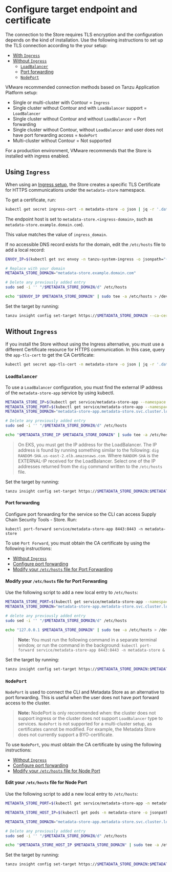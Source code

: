 # Configure target endpoint and certificate

The connection to the Store requires TLS encryption and the configuration depends on the kind of installation. Use the following instructions to set up the TLS connection according to the your setup:

- [With `Ingress`](#ingress)
- [Without `Ingress`](#no-ingress)
    - [`LoadBalancer`](#use-lb)
    - [Port forwarding](#config-pf)
    - [`NodePort`](#use-np)
    
VMware recommended connection methods based on Tanzu Application Platform setup:

* Single or multi-cluster with Contour = `Ingress`
* Single cluster without Contour and with `LoadBalancer` support = `LoadBalancer`
* Single cluster without Contour and without `LoadBalancer` = Port forwarding
* Single cluster without Contour, without `LoadBalancer` and user does not have port forwarding access = `NodePort`
* Multi-cluster without Contour = Not supported

For a production environment, VMware recommends that the Store is installed with ingress enabled. 

## <a id="ingress"></a>Using `Ingress`

When using an [Ingress setup](ingress-multicluster.md), the Store creates a 
specific TLS Certificate for HTTPS communications under the `metadata-store` namespace.

To get a certificate, run:

```bash
kubectl get secret ingress-cert -n metadata-store -o json | jq -r '.data."ca.crt"' | base64 -d > insight-ca.crt
```

The endpoint host is set to `metadata-store.<ingress-domain>`, 
such as `metadata-store.example.domain.com`). 

This value matches the value of `ingress_domain`.

If no accessible DNS record exists for the domain, edit the `/etc/hosts` file to add a local record:

```bash
ENVOY_IP=$(kubectl get svc envoy -n tanzu-system-ingress -o jsonpath="{.status.loadBalancer.ingress[0].ip}")

# Replace with your domain
METADATA_STORE_DOMAIN="metadata-store.example.domain.com"

# Delete any previously added entry
sudo sed -i '' "/$METADATA_STORE_DOMAIN/d" /etc/hosts

echo "$ENVOY_IP $METADATA_STORE_DOMAIN" | sudo tee -a /etc/hosts > /dev/null
```

Set the target by running:

```bash
tanzu insight config set-target https://$METADATA_STORE_DOMAIN --ca-cert insight-ca.crt
```

## <a id="no-ingress"></a>Without `Ingress`

If you install the Store without using the Ingress alternative,
you must use a different Certificate resource for HTTPS communication. 
In this case, query the `app-tls-cert` to get the CA Certificate:

```bash
kubectl get secret app-tls-cert -n metadata-store -o json | jq -r '.data."ca.crt"' | base64 -d > insight-ca.crt
```

### <a id='use-lb'></a>`LoadBalancer`

To use a `LoadBalancer` configuration, you must find the external IP address of the `metadata-store-app` service by using kubectl.

```bash
METADATA_STORE_IP=$(kubectl get service/metadata-store-app --namespace metadata-store -o jsonpath="{.status.loadBalancer.ingress[0].ip}")
METADATA_STORE_PORT=$(kubectl get service/metadata-store-app --namespace metadata-store -o jsonpath="{.spec.ports[0].port}")
METADATA_STORE_DOMAIN="metadata-store-app.metadata-store.svc.cluster.local"

# Delete any previously added entry
sudo sed -i '' "/$METADATA_STORE_DOMAIN/d" /etc/hosts

echo "$METADATA_STORE_IP $METADATA_STORE_DOMAIN" | sudo tee -a /etc/hosts > /dev/null
```

> On EKS, you must get the IP address for the LoadBalancer. The IP address is found by running something similar to the following: `dig RANDOM-SHA.us-east-2.elb.amazonaws.com`. Where `RANDOM-SHA` is the EXTERNAL-IP received for the LoadBalancer. Select one of the IP addresses returned from the `dig` command written to the `/etc/hosts` file.

Set the target by running:

```bash
tanzu insight config set-target https://$METADATA_STORE_DOMAIN:$METADATA_STORE_PORT --ca-cert insight-ca.crt
```

#### <a id='config-pf'></a>Port forwarding

Configure port forwarding for the service so the CLI can access Supply Chain Security Tools - Store. Run:

```console
kubectl port-forward service/metadata-store-app 8443:8443 -n metadata-store
```

To use `Port Forward`, you must obtain the CA certificate by using the following instructions:

- [Without `Ingress`](#no-ingress)
- [Configure port forwarding](#config-pf)
- [Modify your `/etc/hosts` file for Port Forwarding](#mod-etchost-port-forward)

#### <a id='mod-etchost-port-forward'></a>Modify your `/etc/hosts` file for Port Forwarding

Use the following script to add a new local entry to `/etc/hosts`:

```bash
METADATA_STORE_PORT=$(kubectl get service/metadata-store-app --namespace metadata-store -o jsonpath="{.spec.ports[0].port}")
METADATA_STORE_DOMAIN="metadata-store-app.metadata-store.svc.cluster.local"

# delete any previously added entry
sudo sed -i '' "/$METADATA_STORE_DOMAIN/d" /etc/hosts

echo "127.0.0.1 $METADATA_STORE_DOMAIN" | sudo tee -a /etc/hosts > /dev/null
```

> **Note:** You must run the following command in a separate terminal window, or run the command in the background:
> `kubectl port-forward service/metadata-store-app 8443:8443 -n metadata-store &`

Set the target by running:

```bash
tanzu insight config set-target https://$METADATA_STORE_DOMAIN:$METADATA_STORE_PORT --ca-cert insight-ca.crt
```

### <a id='use-np'></a>`NodePort`

`NodePort` is used to connect the CLI and Metadata Store as an alternative to port forwarding.  This is useful when the user does not have port forward access to the cluster.

>**Note:** NodePort is only recommended when: the cluster does not support ingress or the cluster does not support `LoadBalancer` type to services.  `NodePort` is not supported for a multi-cluster setup, as certificates cannot be modified. For example, the Metadata Store does not currently support a BYO-certificate.

To use `NodePort`, you must obtain the CA certificate by using the following instructions:

- [Without `Ingress`](#no-ingress)
- [Configure port forwarding](#config-pf)
- [Modify your `/etc/hosts` file for Node Port](#mod-etchost-node-port)

#### <a id='mod-etchost-node-port'></a>Edit your `/etc/hosts` file for Node Port


Use the following script to add a new local entry to `/etc/hosts`:

```bash
METADATA_STORE_PORT=$(kubectl get service/metadata-store-app -n metadata-store -o jsonpath='{.spec.ports[?(@.name=="https")].nodePort}')

METADATA_STORE_HOST_IP=$(kubectl get pods -n metadata-store -o jsonpath='{.items[?(@.metadata.labels.app=="metadata-store-app")].status.hostIP}' | xargs -n1 | head -n1)

METADATA_STORE_DOMAIN="metadata-store-app.metadata-store.svc.cluster.local"

# Delete any previously added entry
sudo sed -i '' "/$METADATA_STORE_DOMAIN/d" /etc/hosts

echo "$METADATA_STORE_HOST_IP $METADATA_STORE_DOMAIN" | sudo tee -a /etc/hosts > /dev/null
```

Set the target by running:

```bash
tanzu insight config set-target https://$METADATA_STORE_DOMAIN:$METADATA_STORE_PORT --ca-cert insight-ca.crt
```
